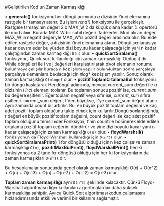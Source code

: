 #Geliştirilen Kod'un Zaman Karmaşıklığı

•   **generate()** fonksiyonu her döngü adımında *a* dizisinin *i*'inci elemanına rastgele bir tamsayı atanır. Bu işlem *rand()* fonksiyonu ile gerçekleşir. Rastgele tamsayının değeri  2 x MAX_W 2 da küçük olana kadar *%* opertörü ile mod alınır. Burada MAX_W bir sabit değeri ifade eder. Mod alınan değer, MAX_W'ın negatif değeriyle MAX_W'ın pozitif değeri arasında olur. Bu elde edilen rastgele değer, a dizisinin i'inci elemanına atanır. Döngü sonlanasıya kadar devam eder bu yüzden dizi boyutu kadar çalışacağı için yani n kadar çalıştığından  zaman karmaşıklığı `O(n)` olur.
•   **quickSortSiralama()** fonksiyonu, Quick sort kullanıldığı için zaman karmaşıklığı O(nlogn) dir. While döngüleri ile i ve j değerleri karşılaştırılarak pivot elemanın konumu bulunmaya çalışılır burada *n* kez işlem yapılır bulunduktan sonra parçalaya parçalaya elemanlara bakılacağı için *nlog** kez işlem yapılır. Sonuç olarak zaman karmaşıklığı `O(nlogn)` olur.
•   **pozitifToplamOrtalamaBul** fonksiyonu bir döngü başlatarak Her döngü adımında, mevcut current_sum değeri ile *a* dizisinin *i'inci* elemanı toplanır. Bu toplamın sonucu pozitif ise, *current_sum* bu değere eşitlenir. Eğer toplam negatif veya sıfır ise, *current_sum* sıfıra eşitlenir. current_sum değeri, t'den büyükse, t'ye current_sum değeri atanır. Aynı zamanda count bir artırılır. Bu, en büyük pozitif toplam değerini ve kaç adet pozitif toplam olduğunu takip etmek için kullanılır.Döngü sonlandığında, *t* değeri en büyük pozitif toplam değerini, count değeri ise kaç adet pozitif toplam olduğunu temsil eder.Fonksiyon, t'nin count ile bölünerek elde edilen ortalama pozitif toplam değerini döndürür ve yine dizi boyutu kadar yani n kadar çalışacağı için zaman karmaşıklığı `O(n)` olur.
•   **floydWarshall()** fonksiyonun da Floyd-Warshall kullanıldığı için `O(n^3)` olur.
•   **quickSortSiralamaPrint()** 1 for döngüsü olduğu için n kez çalışır ve zaman karmaşıklığı `O(n)`, **pozitifMaxBulPrint()**, **floydWarshallPrint()** her iki fonksiyonda da 2 tane for döngüsü olduğu için her iki fonksiyonların da zaman karmaşıkları `O(n^2)` dir.

Bu hesaplamalar sonucunda genel olarak zaman karmaşıklığı 
O(n) + O(n^2) + O(n) + O(n^3) + O(n) + O(n^2) + O(n^2) = O(n^3) olur.

**Toplam zaman karmaşıklığı** aynı `O(n^3)` şeklinde kalacaktır. Çünkü Floyd-Warshall algoritması diğer kullanılan algoritmalardan daha yüksek karmaşıklığa sahiptir. Ayrıca Quick Sort algoritması kodun çalışmasını hızlandırmasında etkili ve verimli bir kullanım sağlamıştır.

